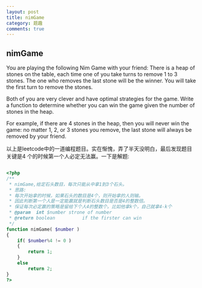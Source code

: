 ```yaml
---
layout: post
title: nimGame
category: 题趣
comments: true
---
```


## nimGame
You are playing the following Nim Game with your friend: There is a heap of
stones on the table, each time one of you take turns to remove 1 to 3 stones.
The one who removes the last stone will be the winner. You will take the first
turn to remove the stones.

Both of you are very clever and have optimal strategies for the game. Write a
function to determine whether you can win the game given the number of stones
in the heap.

For example, if there are 4 stones in the heap, then you will never win the
game: no matter 1, 2, or 3 stones you remove, the last stone will always be
removed by your friend.

以上是leetcode中的一道编程题目。实在惭愧，弄了半天没明白，最后发现题目关键是4
个的时候第一个人必定无法赢。一下是解题:

```php

<?php
/**
 * nimGame,给定石头数目，每次只能从中拿1到3个石头。
 * 思路:
 * 每次开始拿的时候，如果石头的数目是4个，则开始拿的人则输。
 * 因此判断第一个人是一定能赢就是判断石头数目是否是4的整数倍。
 * 保证每次必定赢的策略是留给下个人4的整数个。比如他拿k个，自己就拿4-k个
 * @param  int $number strone of number
 * @return boolean          if the firster can win
 */
function nimGame( $number )
{
    if( $number%4 != 0 )
    {
        return 1;
    }
    else
        return 2;
}
?>

```
